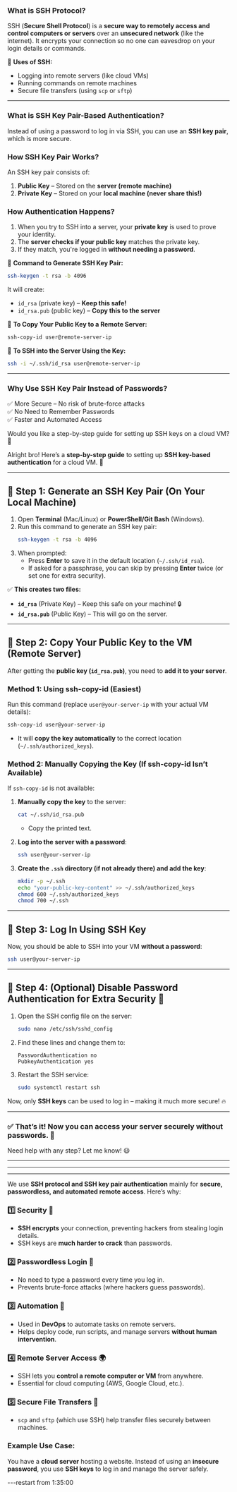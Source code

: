 ### **What is SSH Protocol?**  
SSH (**Secure Shell Protocol**) is a **secure way to remotely access and control computers or servers** over an **unsecured network** (like the internet). It encrypts your connection so no one can eavesdrop on your login details or commands.  

🔹 **Uses of SSH:**  
- Logging into remote servers (like cloud VMs)  
- Running commands on remote machines  
- Secure file transfers (using `scp` or `sftp`)  

---

### **What is SSH Key Pair-Based Authentication?**  
Instead of using a password to log in via SSH, you can use an **SSH key pair**, which is more secure.  

### **How SSH Key Pair Works?**  
An SSH key pair consists of:  
1. **Public Key** – Stored on the **server (remote machine)**  
2. **Private Key** – Stored on your **local machine (never share this!)**  

### **How Authentication Happens?**  
1. When you try to SSH into a server, your **private key** is used to prove your identity.  
2. The **server checks if your public key** matches the private key.  
3. If they match, you're logged in **without needing a password**.  

🔹 **Command to Generate SSH Key Pair:**  
```bash
ssh-keygen -t rsa -b 4096
```
It will create:  
- `id_rsa` (private key) – **Keep this safe!**  
- `id_rsa.pub` (public key) – **Copy this to the server**  

🔹 **To Copy Your Public Key to a Remote Server:**  
```bash
ssh-copy-id user@remote-server-ip
```

🔹 **To SSH into the Server Using the Key:**  
```bash
ssh -i ~/.ssh/id_rsa user@remote-server-ip
```

---

### **Why Use SSH Key Pair Instead of Passwords?**  
✅ More Secure – No risk of brute-force attacks  
✅ No Need to Remember Passwords  
✅ Faster and Automated Access  

Would you like a step-by-step guide for setting up SSH keys on a cloud VM? 🚀

Alright bro! Here’s a **step-by-step guide** to setting up **SSH key-based authentication** for a cloud VM. 🚀  

---

## **🔹 Step 1: Generate an SSH Key Pair (On Your Local Machine)**
1. Open **Terminal** (Mac/Linux) or **PowerShell/Git Bash** (Windows).  
2. Run this command to generate an SSH key pair:  
   ```bash
   ssh-keygen -t rsa -b 4096
   ```
3. When prompted:  
   - Press **Enter** to save it in the default location (`~/.ssh/id_rsa`).  
   - If asked for a passphrase, you can skip by pressing **Enter** twice (or set one for extra security).  

✅ **This creates two files:**  
- **`id_rsa`** (Private Key) – Keep this safe on your machine! 🔒  
- **`id_rsa.pub`** (Public Key) – This will go on the server.  

---

## **🔹 Step 2: Copy Your Public Key to the VM (Remote Server)**
After getting the **public key (`id_rsa.pub`)**, you need to **add it to your server**.  

### **Method 1: Using ssh-copy-id (Easiest)**
Run this command (replace `user@your-server-ip` with your actual VM details):  
```bash
ssh-copy-id user@your-server-ip
```
- It will **copy the key automatically** to the correct location (`~/.ssh/authorized_keys`).  

### **Method 2: Manually Copying the Key (If ssh-copy-id Isn’t Available)**
If `ssh-copy-id` is not available:  
1. **Manually copy the key** to the server:  
   ```bash
   cat ~/.ssh/id_rsa.pub
   ```
   - Copy the printed text.  
   
2. **Log into the server with a password**:  
   ```bash
   ssh user@your-server-ip
   ```
   
3. **Create the `.ssh` directory (if not already there) and add the key**:  
   ```bash
   mkdir -p ~/.ssh
   echo "your-public-key-content" >> ~/.ssh/authorized_keys
   chmod 600 ~/.ssh/authorized_keys
   chmod 700 ~/.ssh
   ```

---

## **🔹 Step 3: Log In Using SSH Key**
Now, you should be able to SSH into your VM **without a password**:  
```bash
ssh user@your-server-ip
```

---

## **🔹 Step 4: (Optional) Disable Password Authentication for Extra Security** 🔐  
1. Open the SSH config file on the server:  
   ```bash
   sudo nano /etc/ssh/sshd_config
   ```
2. Find these lines and change them to:  
   ```
   PasswordAuthentication no
   PubkeyAuthentication yes
   ```
3. Restart the SSH service:  
   ```bash
   sudo systemctl restart ssh
   ```

Now, only **SSH keys** can be used to log in – making it much more secure! 🔥  

---

### ✅ **That’s it! Now you can access your server securely without passwords.** 🚀  
Need help with any step? Let me know! 😃


---
---
---


We use **SSH protocol and SSH key pair authentication** mainly for **secure, passwordless, and automated remote access**. Here’s why:  

### **1️⃣ Security** 🔐  
- **SSH encrypts** your connection, preventing hackers from stealing login details.  
- SSH keys are **much harder to crack** than passwords.  

### **2️⃣ Passwordless Login** 🚀  
- No need to type a password every time you log in.  
- Prevents brute-force attacks (where hackers guess passwords).  

### **3️⃣ Automation** 🤖  
- Used in **DevOps** to automate tasks on remote servers.  
- Helps deploy code, run scripts, and manage servers **without human intervention**.  

### **4️⃣ Remote Server Access** 🌍  
- SSH lets you **control a remote computer or VM** from anywhere.  
- Essential for cloud computing (AWS, Google Cloud, etc.).  

### **5️⃣ Secure File Transfers** 📂  
- `scp` and `sftp` (which use SSH) help transfer files securely between machines.  

### **Example Use Case:**  
You have a **cloud server** hosting a website. Instead of using an **insecure password**, you use **SSH keys** to log in and manage the server safely.  



---restart from 1:35:00